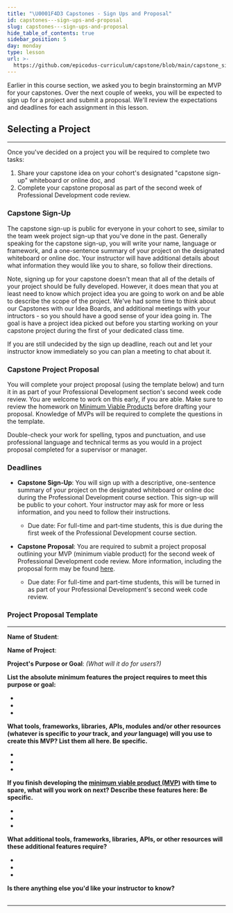 ```yaml
---
title: "\U0001F4D3 Capstones - Sign Ups and Proposal"
id: capstones---sign-ups-and-proposal
slug: capstones---sign-ups-and-proposal
hide_table_of_contents: true
sidebar_position: 5
day: monday
type: lesson
url: >-
  https://github.com/epicodus-curriculum/capstone/blob/main/capstone_sign_up_proposal.md
---
```


Earlier in this course section, we asked you to begin brainstorming an MVP for your capstones. Over the next couple of weeks, you will be expected to sign up for a project and submit a proposal. We'll review the expectations and deadlines for each assignment in this lesson. 

## Selecting a Project
---

Once you've decided on a project you will be required to complete two tasks: 

1. Share your capstone idea on your cohort's designated "capstone sign-up" whiteboard or online doc, and 
2. Complete your capstone proposal as part of the second week of Professional Development code review. 

### Capstone Sign-Up

The capstone sign-up is public for everyone in your cohort to see, similar to the team week project sign-up that you've done in the past. Generally speaking for the capstone sign-up, you will write your name, language or framework, and a one-sentence summary of your project on the designated whiteboard or online doc. Your instructor will have additional details about what information they would like you to share, so follow their directions.

Note, signing up for your capstone doesn't mean that all of the details of your project should be fully developed. However, it does mean that you at least need to know which project idea you are going to work on and be able to describe the scope of the project. We've had some time to think about our Capstones with our Idea Boards, and additional meetings with your intructors - so you should have a good sense of your idea going in. The goal is have a project idea picked out before you starting working on your capstone project during the first of your dedicated class time.

If you are still undecided by the sign up deadline, reach out and let your instructor know immediately so you can plan a meeting to chat about it. 

### Capstone Project Proposal

You will complete your project proposal (using the template below) and turn it in as part of your Professional Development section's second week code review. You are welcome to work on this early, if you are able. Make sure to review the homework on [Minimum Viable Products](/capstone/capstone-week-2/capstones---the-mvp) before drafting your proposal. Knowledge of MVPs will be required to complete the questions in the template.

Double-check your work for spelling, typos and punctuation, and use professional language and technical terms as you would in a project proposal completed for a supervisor or manager. 

### Deadlines

* **Capstone Sign-Up**: You will sign up with a descriptive, one-sentence summary of your project on the designated whiteboard or online doc during the Professional Development course section. This sign-up will be public to your cohort. Your instructor may ask for more or less information, and you need to follow their instructions.

    *  Due date: For full-time and part-time students, this is due during the first week of the Professional Development course section.

* **Capstone Proposal**:  You are required to submit a project proposal outlining your MVP (minimum viable product) for the second week of Professional Development code review. More information, including the proposal form may be found [here](/capstone/capstone-week-2/capstones---sign-ups-and-proposal).

    *  Due date: For full-time and part-time students, this will be turned in as part of your Professional Development's second week code review. 

### Project Proposal Template

<hr />


**Name of Student**:


**Name of Project**:


**Project's Purpose or Goal**: _(What will it do for users?)_


**List the absolute minimum features the project requires to meet this purpose or goal:** 


* 
* 
* 


**What tools, frameworks, libraries, APIs, modules and/or other resources (whatever is specific to _your_ track, and _your_ language) will you use to create this MVP? List them all here. Be specific.**


* 
* 
* 



**If you finish developing the [minimum viable product (MVP)](/capstone/capstone-week-2/capstones---the-mvp) with time to spare, what will you work on next? Describe these features here: Be specific.**


* 
* 
* 


**What additional tools, frameworks, libraries, APIs, or other resources will these additional features require?**


* 
* 
* 



**Is there anything else you'd like your instructor to know?** 
<br />
<br />


<hr />
